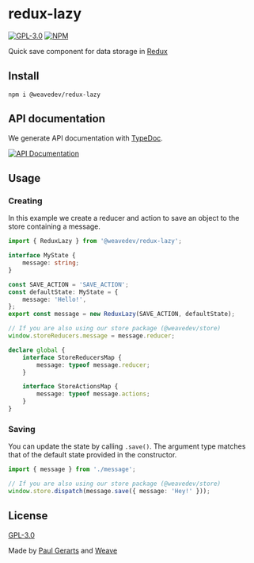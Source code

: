 # redux-lazy

[![GPL-3.0](https://img.shields.io/github/license/weavedev/redux-lazy.svg)](https://github.com/weavedev/redux-lazy/blob/master/LICENSE)
[![NPM](https://img.shields.io/npm/v/@weavedev/redux-lazy.svg)](https://www.npmjs.com/package/@weavedev/redux-lazy)

Quick save component for data storage in [Redux](http://redux.js.org/)

## Install

```
npm i @weavedev/redux-lazy
```

## API documentation

We generate API documentation with [TypeDoc](https://typedoc.org).

[![API Documentation](https://img.shields.io/badge/API-Documentation-blue?style=for-the-badge&logo=typescript)](https://weavedev.github.io/redux-lazy/)

## Usage

### Creating

In this example we create a reducer and action to save an object  to the store containing a message.

```ts
import { ReduxLazy } from '@weavedev/redux-lazy';

interface MyState {
    message: string;
}

const SAVE_ACTION = 'SAVE_ACTION';
const defaultState: MyState = {
    message: 'Hello!',
};
export const message = new ReduxLazy(SAVE_ACTION, defaultState);

// If you are also using our store package (@weavedev/store)
window.storeReducers.message = message.reducer;

declare global {
    interface StoreReducersMap {
        message: typeof message.reducer;
    }

    interface StoreActionsMap {
        message: typeof message.actions;
    }
}
```

### Saving

You can update the state by calling `.save()`. The argument type matches that of the default state provided in the constructor.

```ts
import { message } from './message';

// If you are also using our store package (@weavedev/store)
window.store.dispatch(message.save({ message: 'Hey!' }));
```

## License

[GPL-3.0](https://github.com/weavedev/redux-lazy/blob/master/LICENSE)

Made by [Paul Gerarts](https://github.com/gerarts) and [Weave](https://weave.nl)

